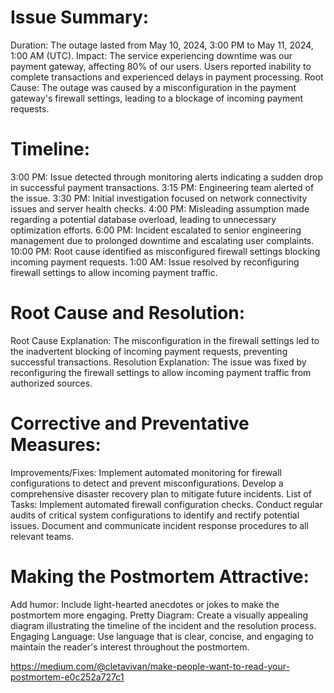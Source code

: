 #                   Issue Summary:

Duration: The outage lasted from May 10, 2024, 3:00 PM to May 11, 2024, 1:00 AM (UTC).
Impact: The service experiencing downtime was our payment gateway, affecting 80% of our users. Users reported inability to complete transactions and experienced delays in payment processing.
Root Cause: The outage was caused by a misconfiguration in the payment gateway's firewall settings, leading to a blockage of incoming payment requests.
#   Timeline:

3:00 PM: Issue detected through monitoring alerts indicating a sudden drop in successful payment transactions.
3:15 PM: Engineering team alerted of the issue.
3:30 PM: Initial investigation focused on network connectivity issues and server health checks.
4:00 PM: Misleading assumption made regarding a potential database overload, leading to unnecessary optimization efforts.
6:00 PM: Incident escalated to senior engineering management due to prolonged downtime and escalating user complaints.
10:00 PM: Root cause identified as misconfigured firewall settings blocking incoming payment requests.
1:00 AM: Issue resolved by reconfiguring firewall settings to allow incoming payment traffic. 
# Root Cause and Resolution:

Root Cause Explanation: The misconfiguration in the firewall settings led to the inadvertent blocking of incoming payment requests, preventing successful transactions.
Resolution Explanation: The issue was fixed by reconfiguring the firewall settings to allow incoming payment traffic from authorized sources.
# Corrective and Preventative Measures:

Improvements/Fixes:
Implement automated monitoring for firewall configurations to detect and prevent misconfigurations.
Develop a comprehensive disaster recovery plan to mitigate future incidents.
List of Tasks:
Implement automated firewall configuration checks.
Conduct regular audits of critical system configurations to identify and rectify potential issues.
Document and communicate incident response procedures to all relevant teams.
# Making the Postmortem Attractive:

Add humor: Include light-hearted anecdotes or jokes to make the postmortem more engaging.
Pretty Diagram: Create a visually appealing diagram illustrating the timeline of the incident and the resolution process.
Engaging Language: Use language that is clear, concise, and engaging to maintain the reader's interest throughout the postmortem.

https://medium.com/@cletavivan/make-people-want-to-read-your-postmortem-e0c252a727c1
